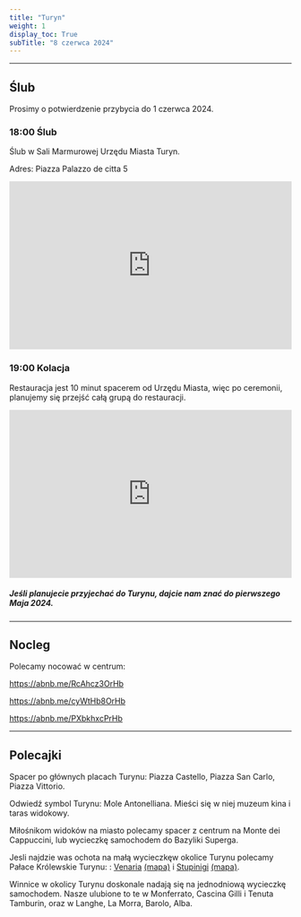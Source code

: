 ```yaml
---
title: "Turyn"
weight: 1
display_toc: True
subTitle: "8 czerwca 2024"
---
```


---
## Ślub
Prosimy o potwierdzenie przybycia do 1 czerwca 2024.

### 18:00 Ślub

Ślub w Sali Marmurowej Urzędu Miasta Turyn.

Adres: Piazza Palazzo de citta 5

<iframe src="https://www.google.com/maps/embed?pb=!1m18!1m12!1m3!1d704.4061953803159!2d7.6799087226390705!3d45.07312211868841!2m3!1f0!2f0!3f0!3m2!1i1024!2i768!4f13.1!3m3!1m2!1s0x47886d73e8d9b607%3A0x63783882f5308e63!2sComune%20di%20Torino!5e0!3m2!1sde!2sde!4v1705932998516!5m2!1sde!2sde" width="100%" height="300" style="border:0;" allowfullscreen="" loading="lazy" referrerpolicy="no-referrer-when-downgrade"></iframe>



### 19:00 Kolacja

Restauracja jest 10 minut spacerem od Urzędu Miasta, więc po ceremonii, planujemy się przejść całą grupą do restauracji.

<iframe src="https://www.google.com/maps/embed?pb=!1m18!1m12!1m3!1d2817.753604034603!2d7.675834877076598!3d45.070509159619256!2m3!1f0!2f0!3f0!3m2!1i1024!2i768!4f13.1!3m3!1m2!1s0x47886d728e0ebb95%3A0xfe505f90e766f74a!2sNorman!5e0!3m2!1sde!2sde!4v1705919182511!5m2!1sde!2sde" width="100%" height="300" style="border:0;" allowfullscreen=""></iframe>

##### Jeśli planujecie przyjechać do Turynu, dajcie nam znać do pierwszego Maja 2024.


---
## Nocleg

Polecamy nocować w centrum:

https://abnb.me/RcAhcz3OrHb

https://abnb.me/cyWtHb8OrHb

https://abnb.me/PXbkhxcPrHb

---
## Polecajki

Spacer po głównych placach Turynu: Piazza Castello, Piazza San Carlo, Piazza Vittorio.

Odwiedź symbol Turynu: Mole Antonelliana. Mieści się w niej muzeum kina i taras widokowy.

Miłośnikom widoków na miasto polecamy spacer z centrum na Monte dei Cappuccini, lub wycieczkę samochodem do Bazyliki Superga.

Jesli najdzie was ochota na małą wycieczkęw okolice Turynu polecamy Pałace Królewskie Turynu: : [Venaria](https://lavenaria.it/) [(mapa)](https://maps.app.goo.gl/74e8tEMcbi7PY1obA) i [Stupinigi](https://www.ordinemauriziano.it/palazzina-di-caccia-di-stupinigi/) [(mapa)](https://maps.app.goo.gl/gsn7gJpaAasNJBUv5).

Winnice w okolicy Turynu doskonale nadają się na jednodniową wycieczkę samochodem. Nasze ulubione to te w Monferrato, Cascina Gilli i Tenuta Tamburin, oraz w Langhe, La Morra, Barolo, Alba.